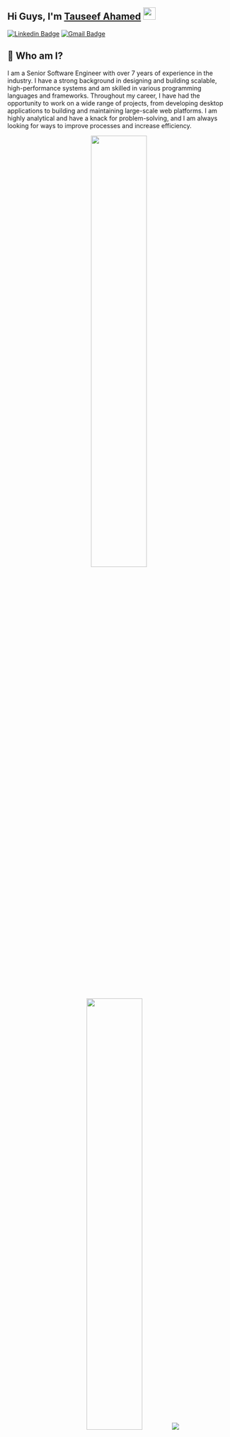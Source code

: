 ## Hi Guys, I'm [Tauseef Ahamed](https://lk.linkedin.com/in/tauseef-zc) <img src="https://media.giphy.com/media/hvRJCLFzcasrR4ia7z/giphy.gif" width="28px" height="28px">

[![Linkedin Badge](https://img.shields.io/badge/-tauseefzc-blue?style=flat-square&logo=Linkedin&logoColor=white&link=https://www.linkedin.com/in/tauseef-zc)](https://lk.linkedin.com/in/tauseef-zc) [![Gmail Badge](https://img.shields.io/badge/-tauseef.offl@gmail.com-c14438?style=flat-square&logo=Gmail&logoColor=white&link=mailto:tauseef.offl@gmail.com)](mailto:tauseef.offl@gmail.com)

## 🤵 Who am I?

I am a Senior Software Engineer with over 7 years of experience in the industry. I have a strong background in designing and building scalable, high-performance systems and am skilled in various programming languages and frameworks. Throughout my career, I have had the opportunity to work on a wide range of projects, from developing desktop applications to building and maintaining large-scale web platforms. I am highly analytical and have a knack for problem-solving, and I am always looking for ways to improve processes and increase efficiency.


<p align="center">
  <img height="50%" width="auto" src ="https://github-readme-stats.vercel.app/api?username=tauseef-zc&show_icons=true&count_private=true&theme=darcula&hide_border=true&hide=issues,contribs&bg_color=00000000">
  <img height="50%" width="auto" src ="https://github-readme-stats.vercel.app/api/top-langs/?username=tauseef-zc&layout=compact&hide_border=true&theme=darcula&bg_color=00000000&langs_count=6">
  <img src ="https://github-readme-streak-stats.herokuapp.com?user=tauseef-zc&theme=darcula&hide_border=true&background=FFFFFF00">
  <br>
</p>



<!--
**tauseef-zc/tauseef-zc** is a ✨ _special_ ✨ repository because its `README.md` (this file) appears on your GitHub profile.

Here are some ideas to get you started:

- 🔭 I’m currently working on ...
- 🌱 I’m currently learning ...
- 👯 I’m looking to collaborate on ...
- 🤔 I’m looking for help with ...
- 💬 Ask me about ...
- 📫 How to reach me: ...
- 😄 Pronouns: ...
- ⚡ Fun fact: ...
-->
